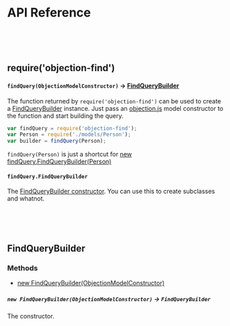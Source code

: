 # API Reference

<br>
<br>
<br>

## require('objection-find')

#### `findQuery(ObjectionModelConstructor)` -> [FindQueryBuilder](#findquerybuilder)

The function returned by `require('objection-find')` can be used to create a [FindQueryBuilder](#findquerybuilder)
instance. Just pass an [objection.js](https://github.com/Vincit/objection.js/) model constructor to the function 
and start building the query. 

```js
var findQuery = require('objection-find');
var Person = require('./models/Person');
var builder = findQuery(Person);
```

`findQuery(Person)` is just a shortcut for [new findQuery.FindQueryBuilder(Person)](#new-findquerybuilderobjectionmodel-model---findquerybuilder)

#### `findQuery.FindQueryBuilder`

The [FindQueryBuilder constructor](#new-findquerybuilderobjectionmodel-model---findquerybuilder). 
You can use this to create subclasses and whatnot.

<br>
<br>
<br>

## FindQueryBuilder

### Methods

 - [new FindQueryBuilder(ObjectionModelConstructor)](#new-findquerybuilderobjectionmodel-model---findquerybuilder)

##### `new FindQueryBuilder(ObjectionModelConstructor)` -> `FindQueryBuilder`

The constructor.
